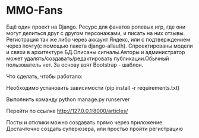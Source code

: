 # MMO-Fans
Ещё один проект на Django. Ресурс для фанатов ролевых игр, где они могут делиться друг с другом персонажами, и писать на них отзывы. Регистрация так же либо через аккаунт Яндекс, или с подтверждением через почту(с помощью пакета django-allauth). Спроектированы модели и свяхи в архитектуре БД.Описаны сигналы.Авторы и администратор может удалять/создавать/редактировать публикации.Обычный пользователь нет. За основу взят Bootstrap - шаблон. 

Что сделать, чтобы работало:

Необходимо установить зависимости (pip install -r requirements.txt)

Выполнить команду python manage.py runserver

Перейти по ссылке http://127.0.0.1:8000/articles/

Посты и отклики можно создавать прямо через приложение. Достачточно создать суперюзера, или простьо пройти регистрацию




